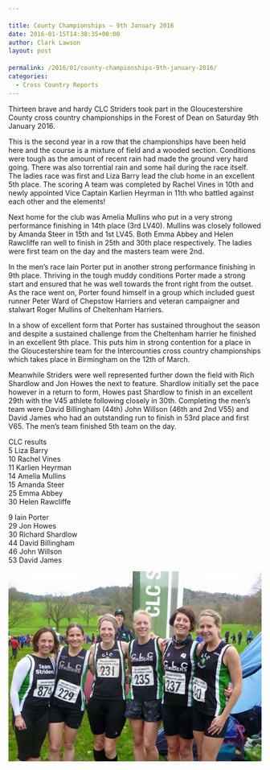 ```yaml
---

title: County Championships – 9th January 2016
date: 2016-01-15T14:38:35+00:00
author: Clark Lawson
layout: post

permalink: /2016/01/county-championships-9th-january-2016/
categories:
  - Cross Country Reports
---
```

Thirteen brave and hardy CLC Striders took part in the Gloucestershire County cross country championships in the Forest of Dean on Saturday 9th January 2016.&nbsp;

This is the second year in a row that the championships have been held here and the course is a mixture of field and a wooded section. Conditions were tough as the amount of recent rain had made the ground very hard going. There was also torrential rain and some hail during the race itself.&nbsp;  
The ladies race was first and Liza Barry lead the club home in an excellent 5th place. The scoring A team was completed by Rachel Vines in 10th and newly appointed Vice Captain Karlien Heyrman in 11th who battled against each other and the elements!&nbsp;

Next home for the club was Amelia Mullins who put in a very strong performance finishing in 14th place (3rd LV40). Mullins was closely followed by Amanda Steer in 15th and 1st LV45. Both Emma Abbey and Helen Rawcliffe ran well to finish in 25th and 30th place respectively. The ladies were first team on the day and the masters team were 2nd. &nbsp;

In the men’s race Iain Porter put in another strong performance finishing in 9th place. Thriving in the tough muddy conditions Porter made a strong start and ensured that he was well towards the front right from the outset. As the race went on, Porter found himself in a group which included guest runner Peter Ward of Chepstow Harriers and veteran campaigner and stalwart Roger Mullins of Cheltenham Harriers.&nbsp;

In a show of excellent form that Porter has sustained throughout the season and despite a sustained challenge from the Cheltenham harrier he finished in an excellent 9th place. This puts him in strong contention for a place in the Gloucestershire team for the Intercounties cross country championships which takes place in Birmingham on the 12th of March.&nbsp;

Meanwhile Striders were well represented further down the field with Rich Shardlow and Jon Howes the next to feature. Shardlow initially set the pace however in a return to form, Howes past Shardlow to finish in an excellent 29th with the V45 athlete following closely in 30th. Completing the men’s team were David Billingham (44th) John Willson (46th and 2nd V55) and David James who had an outstanding run to finish in 53rd place and first V65. The men’s team finished 5th team on the day.

CLC results  
5 Liza Barry  
10 Rachel Vines  
11 Karlien Heyrman  
14 Amelia Mullins  
15 Amanda Steer  
25 Emma Abbey  
30 Helen Rawcliffe

9 Iain Porter  
29 Jon Howes  
30 Richard Shardlow  
44 David Billingham  
46 John Willson  
53 David James


<img alt="" src="/images/2016/01/img_4575.jpeg" title="" class="size-custom" />

